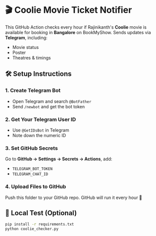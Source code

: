 # 🎬 Coolie Movie Ticket Notifier

This GitHub Action checks every hour if Rajinikanth's **Coolie** movie is available for booking in **Bangalore** on BookMyShow. Sends updates via **Telegram**, including:

- Movie status
- Poster
- Theatres & timings

## 🛠 Setup Instructions

### 1. Create Telegram Bot

- Open Telegram and search `@BotFather`
- Send `/newbot` and get the bot token

### 2. Get Your Telegram User ID

- Use `@GetIDsBot` in Telegram
- Note down the numeric ID

### 3. Set GitHub Secrets

Go to **GitHub → Settings → Secrets → Actions**, add:

- `TELEGRAM_BOT_TOKEN`
- `TELEGRAM_CHAT_ID`

### 4. Upload Files to GitHub

Push this folder to your GitHub repo. GitHub will run it every hour 🎯

## 🔧 Local Test (Optional)

```bash
pip install -r requirements.txt
python coolie_checker.py
```
